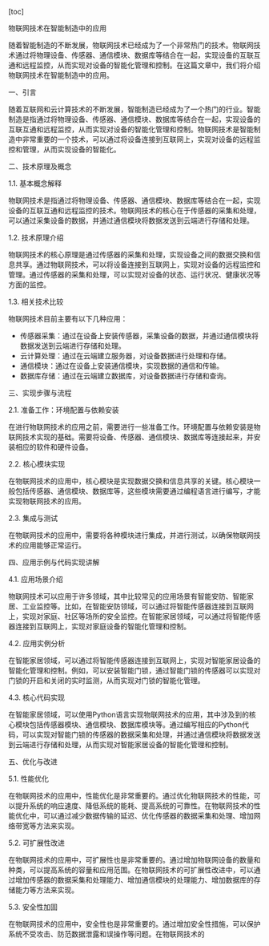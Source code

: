 
[toc]                    
                
                
物联网技术在智能制造中的应用

随着智能制造的不断发展，物联网技术已经成为了一个非常热门的技术。物联网技术通过将物理设备、传感器、通信模块、数据库等结合在一起，实现设备的互联互通和远程监控，从而实现对设备的智能化管理和控制。在这篇文章中，我们将介绍物联网技术在智能制造中的应用。

一、引言

随着互联网和云计算技术的不断发展，智能制造已经成为了一个热门的行业。智能制造是指通过将物理设备、传感器、通信模块、数据库等结合在一起，实现设备的互联互通和远程监控，从而实现对设备的智能化管理和控制。物联网技术是智能制造中非常重要的一个技术，可以通过将设备连接到互联网上，实现对设备的远程监控和管理，从而实现设备的智能化。

二、技术原理及概念

1.1. 基本概念解释

物联网技术是指通过将物理设备、传感器、通信模块、数据库等结合在一起，实现设备的互联互通和远程监控的技术。物联网技术的核心在于传感器的采集和处理，可以通过采集设备的数据，并通过通信模块将数据发送到云端进行存储和处理。

1.2. 技术原理介绍

物联网技术的核心原理是通过传感器的采集和处理，实现设备之间的数据交换和信息共享。通过物联网技术，可以将设备连接到互联网上，实现对设备的远程监控和管理。通过传感器的采集和处理，可以实现对设备的状态、运行状况、健康状况等方面的监控。

1.3. 相关技术比较

物联网技术目前主要有以下几种应用：

- 传感器采集：通过在设备上安装传感器，采集设备的数据，并通过通信模块将数据发送到云端进行存储和处理。
- 云计算处理：通过在云端建立服务器，对设备数据进行处理和存储。
- 通信模块：通过在设备上安装通信模块，实现数据的通信和传输。
- 数据库存储：通过在云端建立数据库，对设备数据进行存储和查询。

三、实现步骤与流程

2.1. 准备工作：环境配置与依赖安装

在进行物联网技术的应用之前，需要进行一些准备工作。环境配置与依赖安装是物联网技术实现的基础。需要将设备、传感器、通信模块、数据库等连接起来，并安装相应的软件和硬件设备。

2.2. 核心模块实现

在物联网技术的应用中，核心模块是实现数据交换和信息共享的关键。核心模块一般包括传感器、通信模块、数据库等，这些模块需要通过编程语言进行编写，才能实现物联网技术的应用。

2.3. 集成与测试

在物联网技术的应用中，需要将各种模块进行集成，并进行测试，以确保物联网技术的应用能够正常运行。

四、应用示例与代码实现讲解

4.1. 应用场景介绍

物联网技术可以应用于许多领域，其中比较常见的应用场景有智能安防、智能家居、工业监控等。比如，在智能安防领域，可以通过将智能传感器连接到互联网上，实现对家庭、社区等场所的安全监控。在智能家居领域，可以通过将智能传感器连接到互联网上，实现对家庭设备的智能化管理和控制。

4.2. 应用实例分析

在智能家居领域，可以通过将智能传感器连接到互联网上，实现对智能家居设备的智能化管理和控制。例如，可以安装智能门锁，通过智能门锁的传感器可以实现对门锁的开启和关闭的实时监测，从而实现对门锁的智能化管理。

4.3. 核心代码实现

在智能家居领域，可以使用Python语言实现物联网技术的应用，其中涉及到的核心模块包括传感器模块、通信模块、数据库模块等。通过编写相应的Python代码，可以实现对智能门锁的传感器的数据采集和处理，并通过通信模块将数据发送到云端进行存储和处理，从而实现对智能家居设备的智能化管理和控制。

五、优化与改进

5.1. 性能优化

在物联网技术的应用中，性能优化是非常重要的。通过优化物联网技术的性能，可以提升系统的响应速度、降低系统的能耗、提高系统的可靠性。在物联网技术的性能优化中，可以通过减少数据传输的延迟、优化传感器的数据采集和处理、增加网络带宽等方法来实现。

5.2. 可扩展性改进

在物联网技术的应用中，可扩展性也是非常重要的。通过增加物联网设备的数量和种类，可以提高系统的容量和应用范围。在物联网技术的可扩展性改进中，可以通过增加传感器的数据采集和处理能力、增加通信模块的处理能力、增加数据库的存储能力等方法来实现。

5.3. 安全性加固

在物联网技术的应用中，安全性也是非常重要的。通过增加安全性措施，可以保护系统不受攻击、防范数据泄露和误操作等问题。在物联网技术的

